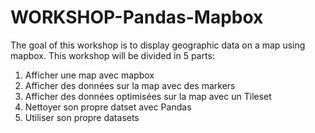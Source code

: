 # WORKSHOP-Pandas-Mapbox
The goal of this workshop is to display geographic data on a map using mapbox.
This workshop will be divided in 5 parts:
1. Afficher une map avec mapbox
2. Afficher des données sur la map avec des markers
3. Afficher des données optimisées sur la map avec un Tileset
4. Nettoyer son propre datset avec Pandas
5. Utiliser son propre datasets
